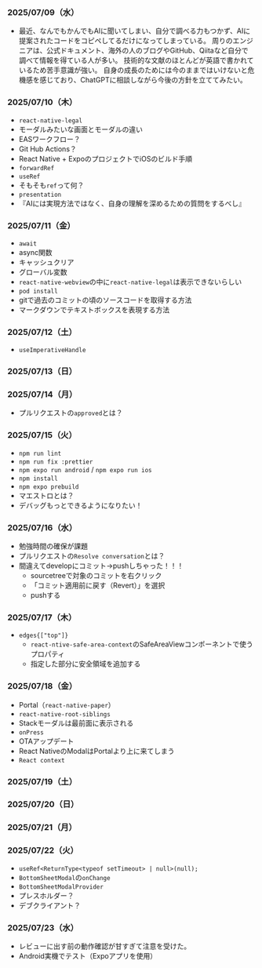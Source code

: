 ### 2025/07/09（水）
- 最近、なんでもかんでもAIに聞いてしまい、自分で調べる力もつかず、AIに提案されたコードをコピペしてるだけになってしまっている。
周りのエンジニアは、公式ドキュメント、海外の人のブログやGitHub、Qiitaなど自分で調べて情報を得ている人が多い。
技術的な文献のほとんどが英語で書かれているため苦手意識が強い。
自身の成長のためには今のままではいけないと危機感を感じており、ChatGPTに相談しながら今後の方針を立ててみたい。

### 2025/07/10（木）
- `react-native-legal`
- モーダルみたいな画面とモーダルの違い
- EASワークフロー？
- Git Hub Actions？
- React Native + ExpoのプロジェクトでiOSのビルド手順
- `forwardRef`
- `useRef`
- そもそも`ref`って何？
- `presentation`
- 『AIには実現方法ではなく、自身の理解を深めるための質問をするべし』

### 2025/07/11（金）
- `await`
- async関数
- キャッシュクリア
- グローバル変数
- `react-native-webview`の中に`react-native-legal`は表示できないらしい
- `pod install`
- gitで過去のコミットの頃のソースコードを取得する方法
- マークダウンでテキストボックスを表現する方法

###	2025/07/12（土）
- `useImperativeHandle`

###	2025/07/13（日）

###	2025/07/14（月）
- プルリクエストの`approved`とは？

###	2025/07/15（火）
- `npm run lint`
- `npm run fix :prettier`
- `npm expo run android` / `npm expo run ios`
- `npm install`
- `npm expo prebuild`
- マエストロとは？
- デバッグもっとできるようになりたい！

###	2025/07/16（水）
- 勉強時間の確保が課題
- プルリクエストの`Resolve conversation`とは？
- 間違えてdevelopにコミット→pushしちゃった！！！
  - sourcetreeで対象のコミットを右クリック
  - 「コミット適用前に戻す（Revert）」を選択
  - pushする 

###	2025/07/17（木）
- `edges{["top"]}`
  - `react-ntive-safe-area-context`のSafeAreaViewコンポーネントで使うプロパティ
  - 指定した部分に安全領域を追加する
 
###	2025/07/18（金）
- Portal（`react-native-paper`）
- `react-native-root-siblings`
- Stackモーダルは最前面に表示される
- `onPress`
- OTAアップデート
- React NativeのModalはPortalより上に来てしまう
- `React context`

###	2025/07/19（土）
###	2025/07/20（日）

###	2025/07/21（月）

###	2025/07/22（火）
- `useRef<ReturnType<typeof setTimeout> | null>(null);`
- `BottomSheetModal`の`onChange`
- `BottomSheetModalProvider`
- プレスホルダー？
- デブクライアント？

###	2025/07/23（水）
- レビューに出す前の動作確認が甘すぎて注意を受けた。
- Android実機でテスト（Expoアプリを使用）

